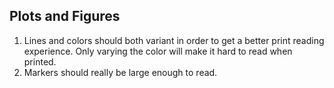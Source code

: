 ## Plots and Figures


1. Lines and colors should both variant in order to get a better print reading experience. Only varying the color will make it hard to read when printed.
2. Markers should really be large enough to read.
